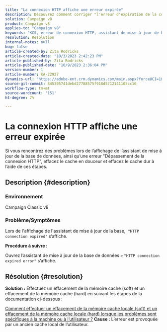 ```yaml
---
title: "La connexion HTTP affiche une erreur expirée"
description: Découvrez comment corriger "l'erreur d'expiration de la connexion HTTP" lors de l'affichage de l'assistant de mise à jour de la base de données dans Adobe Campaign Classic.
solution: Campaign v8
product: Campaign v8
applies-to: "Campaign v8"
keywords: "KCS, erreur de connexion HTTP, assistant de mise à jour de base de données, ACC v8"
resolution: Resolution
internal-notes: null
bug: false
article-created-by: Zita Rodricks
article-created-date: "10/3/2023 2:42:23 PM"
article-published-by: Zita Rodricks
article-published-date: "10/9/2023 2:36:04 PM"
version-number: 1
article-number: KA-22927
dynamics-url: "https://adobe-ent.crm.dynamics.com/main.aspx?forceUCI=1&pagetype=entityrecord&etn=knowledgearticle&id=f0bd8a0c-fb61-ee11-be6e-6045bd006268"
source-git-commit: 845395741debd27788575f918d5712141105cc10
workflow-type: tm+mt
source-wordcount: '151'
ht-degree: 7%

---
```


# La connexion HTTP affiche une erreur expirée


Si vous rencontrez des problèmes lors de l’affichage de l’assistant de mise à jour de la base de données, ainsi qu’une erreur &quot;Dépassement de la connexion HTTP&quot;, effacez le cache en douceur et effacez le cache dur à l’aide de ces étapes.

## Description {#description}


### <b>Environnement</b>

Campaign Classic v8



### <b>Problème/Symptômes</b>

Lors de l&#39;affichage de l&#39;assistant de mise à jour de la base,  `"HTTP connection expired"` s’affiche.

<b>Procédure à suivre :</b>

Ouvrez l’assistant de mise à jour de la base de données `>`  `"HTTP connection expired error"` s’affiche.


## Résolution {#resolution}

<b>Solution :</b>
Effectuez un effacement de la mémoire cache (soft) et un effacement de la mémoire cache (hard) en suivant les étapes de la documentation ci-dessous :

[Comment effectuer un effacement de la mémoire cache locale (soft) et un effacement de la mémoire cache locale (hard) lorsque les problèmes sont spécifiques à la machine ou à l’utilisateur ?](https://experienceleague.adobe.com/docs/campaign-classic/using/getting-started/starting-with-adobe-campaign/faq/faq-campaign-config.html?lang=en#perform-soft-cache-clear)
<b>Cause :</b>
L’erreur est provoquée par un ancien cache local de l’utilisateur.
